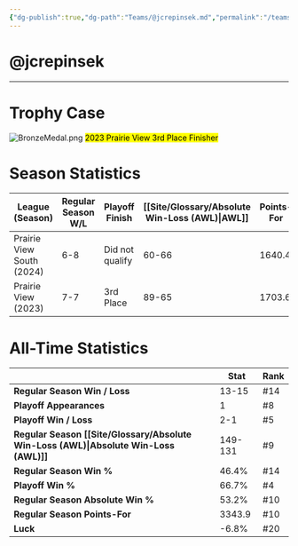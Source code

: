 ```yaml
---
{"dg-publish":true,"dg-path":"Teams/@jcrepinsek.md","permalink":"/teams/jcrepinsek/"}
---
```


# @jcrepinsek
--- 
# Trophy Case

![BronzeMedal.png](/img/user/z_Assets/img/BronzeMedal.png)
<mark class="orange mark-default">2023 Prairie View 3rd Place Finisher</mark>
# Season Statistics
| **League (Season)** | **Regular Season W/L** | **Playoff Finish** | **[[Site/Glossary/Absolute Win-Loss (AWL)\|AWL]]** | **Points-For** |
| ------------------- | ---------------------- | ------------------ | ------------------------------------ | -------------- |
| Prairie View South (2024) | 6-8 | Did not qualify | 60-66 | 1640.4 |
| Prairie View (2023) | 7-7 | 3rd Place | 89-65 | 1703.6 |
# All-Time Statistics
|                                                | **Stat** | **Rank** |
| ---------------------------------------------- | -------- | -------- |
| **Regular Season Win / Loss**                  | 13-15 | #14 |
| **Playoff Appearances**                        | 1 | #8 |
| **Playoff Win / Loss**                         | 2-1 | #5 |
| **Regular Season [[Site/Glossary/Absolute Win-Loss (AWL)\|Absolute Win-Loss (AWL)]]** | 149-131 | #9 |
| **Regular Season Win %**                       | 46.4% | #14 |
| **Playoff Win %**                              | 66.7% | #4 |
| **Regular Season Absolute Win %**              | 53.2% | #10 |
| **Regular Season Points-For**                  | 3343.9 | #10 |
| **Luck**                                       | -6.8% | #20 |